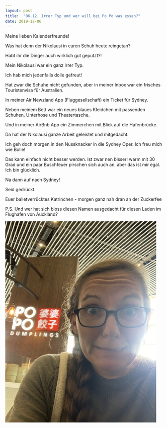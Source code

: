 ```yaml
---
layout: post
title:  "06.12. Irrer Typ und wer will bei Po Po was essen?"
date: 2019-12-06
---
```

Meine lieben Kalenderfreunde!


Was hat denn der Nikolausi in euren Schuh heute reingetan?

Habt ihr die Dinger auch wirklich gut geputzt?!

Mein Nikolausi war ein ganz irrer Typ. 

Ich hab mich jedenfalls dolle gefreut!

Hat zwar die Schuhe nicht gefunden, aber in meiner Inbox war ein frisches Touristenvisa für Australien.

In meiner Air Newzland App (Fluggesellschaft) ein Ticket für Sydney.

Neben meinem Bett war ein neues blaues Kleidchen mit passenden Schuhen, Unterhose und Theatertasche.

Und in meiner AirBnb App ein Zimmerchen mit Blick auf die Hafenbrücke.

Da hat der Nikolausi ganze Arbeit geleistet und mitgedacht.

Ich geh doch morgen in den Nussknacker in die Sydney Oper. Ich freu mich wie Bolle!

Das kann einfach nicht besser werden. Ist zwar nen bisserl warm mit 30 Grad und ein paar Buschfeuer pirschen sich auch an, aber das ist mir egal. Ich bin glücklich.

Na dann auf nach Sydney!

Seid gedrückt

Euer balletverrücktes Katrinchen - morgen ganz nah dran an der Zuckerfee



P.S. Und wer hat sich bloss diesen Namen ausgedacht für diesen Laden im Flughafen von Auckland?





![image1.jpeg](/assets/2019-12-06/image1.jpeg)

